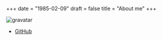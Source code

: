 +++
date = "1985-02-09"
draft = false
title = "About me"
+++

![gravatar](http://www.gravatar.com/avatar/d4be2af9a8c02ddaa79d2de987ad91c4)

- [GitHub](https://github.com/Skywalker13)
